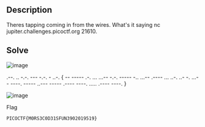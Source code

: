 ## Description

Theres tapping coming in from the wires. What's it saying nc jupiter.challenges.picoctf.org 21610.

## Solve

![image](https://github.com/user-attachments/assets/b84e6024-ddf2-4a7e-a179-bc10a31650d3)

.--. .. -.-. --- -.-. - ..-. { -- ----- .-. ... ...-- -.-. ----- -.. ...-- .---- ... ..-. ..- -. ...-- ----. ----- ..--- ----- .---- ----. ..... .---- ----. } 

![image](https://github.com/user-attachments/assets/9bec72ef-dc62-4f51-9007-e088b91d7204)

Flag

`
PICOCTF{M0RS3C0D31SFUN3902019519}
`
